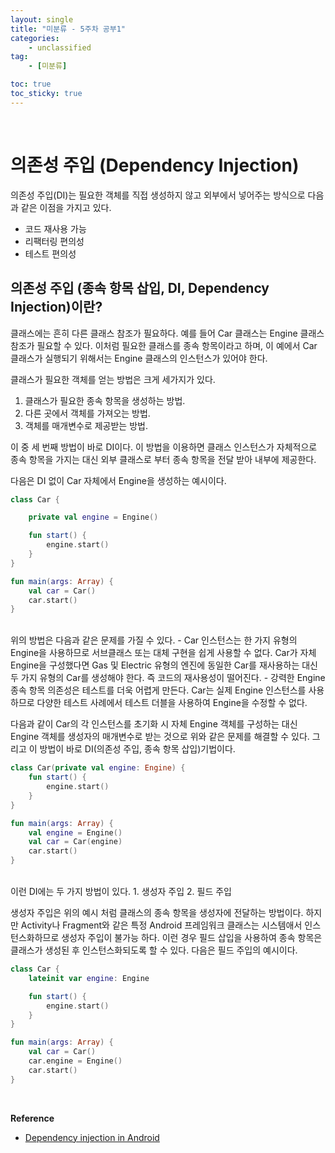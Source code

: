 ```yaml
---
layout: single
title: "미분류 - 5주차 공부1"
categories: 
    - unclassified
tag:
    - [미분류]

toc: true
toc_sticky: true
---
```


<br>

# 의존성 주입 (Dependency Injection)
의존성 주입(DI)는 필요한 객체를 직접 생성하지 않고 외부에서 넣어주는 방식으로 다음과 같은 이점을 가지고 있다.
- 코드 재사용 가능
- 리팩터링 편의성
- 테스트 편의성

## 의존성 주입 (종속 항목 삽입, DI, Dependency Injection)이란?
클래스에는 흔히 다른 클래스 참조가 필요하다. 예를 들어 Car 클래스는 Engine 클래스 참조가 필요할 수 있다. 이처럼 필요한 클래스를 종속 항목이라고 하며, 이 예에서 Car 클래스가 실행되기 위해서는 Engine 클래스의 인스턴스가 있어야 한다.

클래스가 필요한 객체를 얻는 방법은 크게 세가지가 있다.

1. 클래스가 필요한 종속 항목을 생성하는 방법.
2. 다른 곳에서 객체를 가져오는 방법. 
3. 객체를 매개변수로 제공받는 방법.

이 중 세 번째 방법이 바로 DI이다. 이 방법을 이용하면 클래스 인스턴스가 자체적으로 종속 항목을 가지는 대신 외부 클래스로 부터 종속 항목을 전달 받아 내부에 제공한다.

다음은 DI 없이 Car 자체에서 Engine을 생성하는 예시이다.
```kotlin
class Car {

    private val engine = Engine()

    fun start() {
        engine.start()
    }
}

fun main(args: Array) {
    val car = Car()
    car.start()
}
```
<br>
위의 방법은 다음과 같은 문제를 가질 수 있다.
- Car 인스턴스는 한 가지 유형의 Engine을 사용하므로 서브클래스 또는 대체 구현을 쉽게 사용할 수 없다. Car가 자체 Engine을 구성했다면 Gas 및 Electric 유형의 엔진에 동일한 Car를 재사용하는 대신 두 가지 유형의 Car를 생성해야 한다. 즉 코드의 재사용성이 떨어진다.
- 강력한 Engine 종속 항목 의존성은 테스트를 더욱 어렵게 만든다. Car는 실제 Engine 인스턴스를 사용하므로 다양한 테스트 사례에서 테스트 더블을 사용하여 Engine을 수정할 수 없다.

다음과 같이 Car의 각 인스턴스를 초기화 시 자체 Engine 객체를 구성하는 대신 Engine 객체를 생성자의 매개변수로 받는 것으로 위와 같은 문제를 해결할 수 있다. 그리고 이 방법이 바로 DI(의존성 주입, 종속 항목 삽입)기법이다.
```kotlin
class Car(private val engine: Engine) {
    fun start() {
        engine.start()
    }
}

fun main(args: Array) {
    val engine = Engine()
    val car = Car(engine)
    car.start()
}
```
<br>
이런 DI에는 두 가지 방법이 있다.
1. 생성자 주입
2. 필드 주입

생성자 주입은 위의 예시 처럼 클래스의 종속 항목을 생성자에 전달하는 방법이다. 하지만 Activity나 Fragment와 같은 특정 Android 프레임워크 클래스는 시스템애서 인스턴스화하므로 생성자 주입이 불가능 하다. 이런 경우 필드 삽입을 사용하여 종속 항목은 클래스가 생성된 후 인스턴스화되도록 할 수 있다.
다음은 필드 주입의 예시이다.

```kotlin
class Car {
    lateinit var engine: Engine

    fun start() {
        engine.start()
    }
}

fun main(args: Array) {
    val car = Car()
    car.engine = Engine()
    car.start()
}
```

<br>

**Reference**
- [Dependency injection in Android](https://developer.android.com/training/dependency-injection)